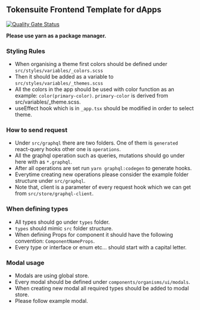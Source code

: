## Tokensuite Frontend Template for dApps

[![Quality Gate Status](http://142.93.236.90:9000/api/project_badges/measure?project=frontend-template&metric=alert_status&token=8db259c84702bd057c59b16b233ea048c339ec1e)](http://142.93.236.90:9000/dashboard?id=frontend-template)

**Please use yarn as a package manager.**
### Styling Rules

- When organising a theme first colors should be defined under ```src/styles/variables/_colors.scss```
- Then it should be added as a variable to ```src/styles/variables/_themes.scss```
- All the colors in the app should be used with color function as an example: ```color(primary-color)```. ```primary-color``` is derived from src/variables/_theme.scss.
- useEffect hook which is in ```_app.tsx``` should be modified in order to select theme.

### How to send request

- Under ```src/graphql``` there are two folders. One of them is ```generated``` react-query hooks other one is ```operations```.
- All the graphql operation such as queries, mutations should go under here with as ```*.graphql```.
- After all operations are set run ```yarn graphql:codegen``` to generate hooks.
- Everytime creating new operations please consider the example folder structure under ```src/graphql```.
- Note that, client is a parameter of every request hook which we can get from ```src/store/graphql-client```.

### When defining types
- All types should go under ```types``` folder.
- ```types``` should mimic ```src``` folder structure.
- When defining Props for component it should have the following convention: ```ComponentNameProps```.
- Every type or interface or enum etc... should start with a capital letter.

### Modal usage
- Modals are using global store.
- Every modal should be defined under ```components/organisms/ui/modals```.
- When creating new modal all required types should be added to modal store.
- Please follow example modal.

